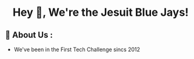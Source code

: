 <h1 align="center">Hey 👋, We're the Jesuit Blue Jays!</h1>

## 💫 About Us :
- We've been in the First Tech Challenge sincs 2012
